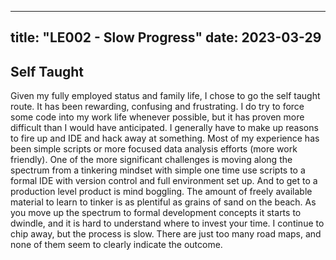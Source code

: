 
---
title: "LE002 - Slow Progress"
date: 2023-03-29
---

## Self Taught
Given my fully employed status and family life, I chose to go the self taught route.  It has been rewarding, confusing and frustrating.  I do try to force some code into my work life whenever possible, but it has proven more difficult than I would have anticipated.  I generally have to make up reasons to fire up and IDE and hack away at something.  Most of my experience has been simple scripts or more focused data analysis efforts (more work friendly).  One of the more significant challenges is moving along the spectrum from a tinkering mindset with simple one time use scripts to a formal IDE with version control and full environment set up.  And to get to a production level product is mind boggling.  The amount of freely available material to learn to tinker is as plentiful as grains of sand on the beach.  As you move up the spectrum to formal development concepts it starts to dwindle, and it is hard to understand where to invest your time.  I continue to chip away, but the process is slow.  There are just too many road maps, and none of them seem to clearly indicate the outcome.
